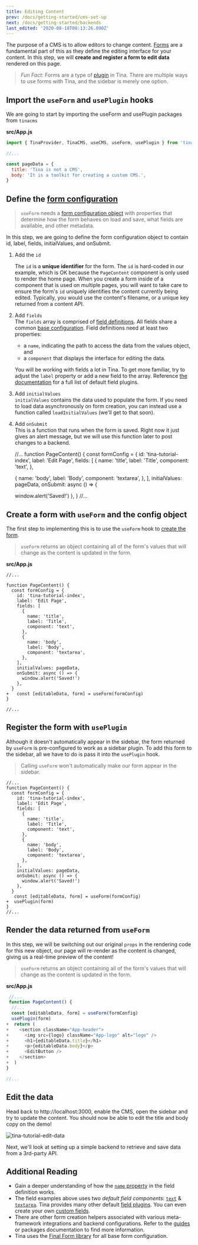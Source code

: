 ```yaml
---
title: Editing Content
prev: /docs/getting-started/cms-set-up
next: /docs/getting-started/backends
last_edited: '2020-08-18T08:13:26.090Z'
---
```

The purpose of a CMS is to allow editors to change content. [Forms](/docs/plugins/forms) are a fundamental part of this as they define the editing interface for your content. In this step, we will **create and register a form to edit data** rendered on this page.

> _Fun Fact:_ Forms are a type of [plugin](/docs/plugins) in Tina. There are multiple ways to use forms with Tina, and the sidebar is merely one option.

## Import the `useForm` and `usePlugin` hooks

We are going to start by importing the useForm and usePlugin packages from `tinacms`

**src/App.js**

```js
import { TinaProvider, TinaCMS, useCMS, useForm, usePlugin } from 'tinacms'

//...

const pageData = {
  title: 'Tina is not a CMS',
  body: 'It is a toolkit for creating a custom CMS.',
}
```

## Define the [form configuration](/docs/plugins/forms#form-configuration)

> `useForm` needs a [form configuration object](https://tinacms.org/docs/plugins/forms#form-configuration) with properties that determine how the form behaves on load and save, what fields are available, and other metadata.

In this step, we are going to define the form configuration object to contain id, label, fields, initialValues, and onSubmit. 

1. Add the `id`

   The `id` is a **unique identifier** for the form. The `id` is hard-coded in our example, which is OK because the `PageContent` component is only used to render the home page. When you create a form inside of a component that is used on multiple pages, you will want to take care to ensure the form's `id` uniquely identifies the content currently being edited. Typically, you would use the content's filename, or a unique key returned from a content API.
2. Add `fields`  
   The `fields` array is comprised of [field definitions](/docs/plugins/fields#field-definition). All fields share a common [base configuration](docs/plugins/fields#field-config). Field definitions need at least two properties:
   * a `name`, indicating the path to access the data from the values object, and
   * a `component` that displays the interface for editing the data.

   You will be working with fields a lot in Tina. To get more familiar, try to adjust the `label` property or add a new field to the array. Reference [the documentation](/docs/plugins/fields) for a full list of default field plugins.
3. Add `initialValues`  
   `initialValues` contains the data used to populate the form. If you need to load data asynchronously on form creation, you can instead use a function called `loadInitialValues` (we'll get to that soon).
4. Add `onSubmit`  
   This is a function that runs when the form is saved. Right now it just gives an alert message, but we will use this function later to post changes to a backend.

    //...
    function PageContent() {
    const formConfig = {
    id: 'tina-tutorial-index',
    label: 'Edit Page',
    fields: [
     {
       name: 'title',
       label: 'Title',
      component: 'text',
     },
    
    {
       name: 'body',
       label: 'Body',
       component: 'textarea',
     },
    ],
    initialValues: pageData,
    onSubmit: async () => {
    
     window.alert('Saved!')
    },
    }
    //...

## Create a form with `useForm` and the config object

The first step to implementing this is to use the `useForm` hook to [create the form](/docs/plugins/forms#creating-forms).

> `useForm` returns an object containing all of the form's values that will change as the content is updated in the form. 

**src/App.js**

    //...
    
    function PageContent() {
      const formConfig = {
        id: 'tina-tutorial-index',
        label: 'Edit Page',
        fields: [
          {
            name: 'title',
            label: 'Title',
            component: 'text',
          },
          {
            name: 'body',
            label: 'Body',
            component: 'textarea',
          },
        ],
        initialValues: pageData,
        onSubmit: async () => {
          window.alert('Saved!')
        },
      }
    +   const [editableData, form] = useForm(formConfig)
    }
    
    //...

## Register the form with `usePlugin`

Although it doesn't automatically appear in the sidebar, the form returned by `useForm` is pre-configured to work as a sidebar plugin. To add this form to the sidebar, all we have to do is pass it into the `usePlugin` hook.

> Calling `useForm` won't automatically make our form appear in the sidebar.

    //...
    function PageContent() {
      const formConfig = {
        id: 'tina-tutorial-index',
        label: 'Edit Page',
        fields: [
          {
            name: 'title',
            label: 'Title',
            component: 'text',
          },
          {
            name: 'body',
            label: 'Body',
            component: 'textarea',
          },
        ],
        initialValues: pageData,
        onSubmit: async () => {
          window.alert('Saved!')
        },
      }
       const [editableData, form] = useForm(formConfig)
    +  usePlugin(form)
    }
    //...

## Render the data returned from `useForm`

In this step, we will be switching out our original `props` in the rendering code for this new object, our page will re-render as the content is changed, giving us a real-time preview of the content!

> `useForm` returns an object containing all of the form's values that will change as the content is updated in the form. 

**src/App.js**

```js
 //...
 function PageContent() {
  //...
  const [editableData, form] = useForm(formConfig)
  usePlugin(form)
+  return (
+    <section className="App-header">
+      <img src={logo} className="App-logo" alt="logo" />
+      <h1>{editableData.title}</h1>
+      <p>{editableData.body}</p>
+      <EditButton />
+    </section>
+  )
}

//...
```

## Edit the data

Head back to http://localhost:3000, enable the CMS, open the sidebar and try to update the content. You should now be able to edit the title and body copy on the demo!

![tina-tutorial-edit-data](/img/getting-started/edit-data.png)

Next, we'll look at setting up a simple backend to retrieve and save data from a 3rd-party API.

## Additional Reading

* Gain a deeper understanding of how the [`name` property](/docs/plugins/fields#name) in the field definition works.
* The field examples above uses two _default field components_: [`text`](/docs/plugins/fields/text) & [`textarea`](/docs/plugins/fields/textarea). Tina provides many other default [field plugins](/docs/plugins/fields). You can even create your own [custom fields](/docs/plugins/fields/custom-fields).
* There are other form creation helpers associated with various meta-framework integrations and backend configurations. Refer to the [guides](/guides) or packages documentation to find more information.
* Tina uses the [Final Form library](https://final-form.org/) for all base form configuration.